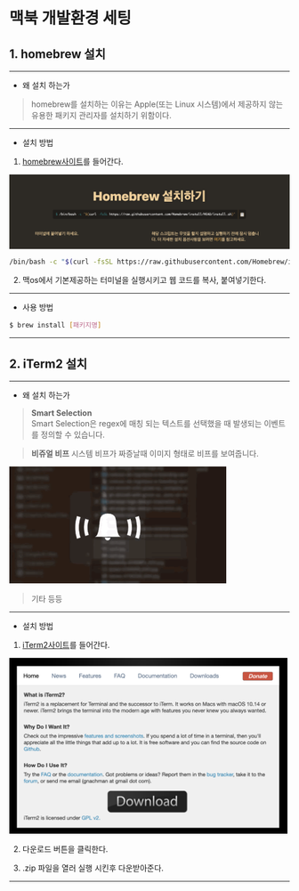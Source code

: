 # 맥북 개발환경 세팅

## 1. homebrew 설치

---

- 왜 설치 하는가

> homebrew를 설치하는 이유는 Apple(또는 Linux 시스템)에서 제공하지 않는 유용한 패키지 관리자를 설치하기 위함이다.

---

- 설치 방법

1. [homebrew사이트](https://brew.sh/index_ko)를 들어간다.

<img src="./images/homebrew.png" align="center">

```bash
/bin/bash -c "$(curl -fsSL https://raw.githubusercontent.com/Homebrew/install/HEAD/install.sh)"
```

2. 맥os에서 기본제공하는 터미널을 실행시키고 웹 코드를 복사, 붙여넣기한다.

---
- 사용 방법
```bash
$ brew install [패키지명]
```

---

## 2. iTerm2 설치

---

- 왜 설치 하는가

> <b>Smart Selection</b><br />
Smart Selection은 regex에 매칭 되는 텍스트를 선택했을 때 발생되는 이벤트를 정의할 수 있습니다.

> <b>비쥬얼 비프</b>
시스템 비프가 짜증날때 이미지 형태로 비프를 보여줍니다.
<img src="./images/visual bell.gif" width="390" />

> 기타 등등

---

- 설치 방법

1. [iTerm2사이트](https://iterm2.com/)를 들어간다.

<img src="./images/iterm site.png" width="500"/>

2. 다운로드 버튼을 클릭한다.

3. .zip 파일을 열러 실행 시킨후 다운받아준다.

---